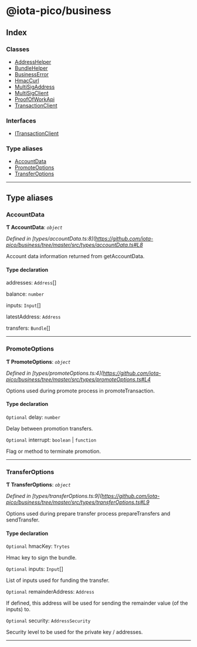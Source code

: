 
#  @iota-pico/business

## Index

### Classes

* [AddressHelper](classes/addresshelper.md)
* [BundleHelper](classes/bundlehelper.md)
* [BusinessError](classes/businesserror.md)
* [HmacCurl](classes/hmaccurl.md)
* [MultiSigAddress](classes/multisigaddress.md)
* [MultiSigClient](classes/multisigclient.md)
* [ProofOfWorkApi](classes/proofofworkapi.md)
* [TransactionClient](classes/transactionclient.md)

### Interfaces

* [ITransactionClient](interfaces/itransactionclient.md)

### Type aliases

* [AccountData](#accountdata)
* [PromoteOptions](#promoteoptions)
* [TransferOptions](#transferoptions)

---

## Type aliases

<a id="accountdata"></a>

###  AccountData

**Ƭ AccountData**: *`object`*

*Defined in [types/accountData.ts:8](https://github.com/iota-pico/business/tree/master/src/types/accountData.ts#L8*

Account data information returned from getAccountData.

#### Type declaration

 addresses: `Address`[]

 balance: `number`

 inputs: `Input`[]

 latestAddress: `Address`

 transfers: `Bundle`[]

___
<a id="promoteoptions"></a>

###  PromoteOptions

**Ƭ PromoteOptions**: *`object`*

*Defined in [types/promoteOptions.ts:4](https://github.com/iota-pico/business/tree/master/src/types/promoteOptions.ts#L4*

Options used during promote process in promoteTransaction.

#### Type declaration

`Optional`  delay: `number`

Delay between promotion transfers.

`Optional`  interrupt:  `boolean` &#124; `function`

Flag or method to terminate promotion.

___
<a id="transferoptions"></a>

###  TransferOptions

**Ƭ TransferOptions**: *`object`*

*Defined in [types/transferOptions.ts:9](https://github.com/iota-pico/business/tree/master/src/types/transferOptions.ts#L9*

Options used during prepare transfer process prepareTransfers and sendTransfer.

#### Type declaration

`Optional`  hmacKey: `Trytes`

Hmac key to sign the bundle.

`Optional`  inputs: `Input`[]

List of inputs used for funding the transfer.

`Optional`  remainderAddress: `Address`

If defined, this address will be used for sending the remainder value (of the inputs) to.

`Optional`  security: `AddressSecurity`

Security level to be used for the private key / addresses.

___

